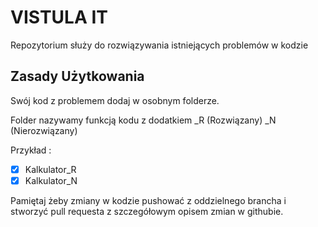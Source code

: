 # VISTULA IT

Repozytorium służy do rozwiązywania istniejących problemów w kodzie

## Zasady Użytkowania

Swój kod z problemem dodaj w osobnym folderze.

Folder nazywamy funkcją kodu z dodatkiem _R (Rozwiązany) _N (Nierozwiązany)

Przykład :
- [x] Kalkulator_R
- [x] Kalkulator_N

Pamiętaj żeby zmiany w kodzie pushować z oddzielnego brancha i stworzyć pull requesta z szczegółowym opisem zmian w githubie.
